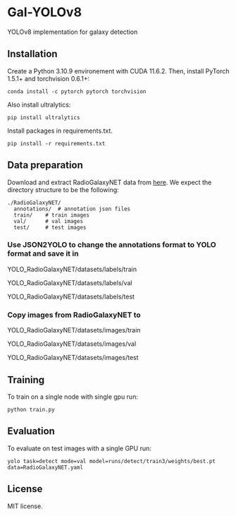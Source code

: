 # Gal-YOLOv8
YOLOv8 implementation for galaxy detection

## Installation
Create a Python 3.10.9 environement with CUDA 11.6.2.
Then, install PyTorch 1.5.1+ and torchvision 0.6.1+:
```
conda install -c pytorch pytorch torchvision
```

Also install ultralytics:
```
pip install ultralytics
```

Install packages in requirements.txt.
```
pip install -r requirements.txt
```

## Data preparation

Download and extract RadioGalaxyNET data from [here](https://data.csiro.au/collection/61068).
We expect the directory structure to be the following:
```
./RadioGalaxyNET/
  annotations/  # annotation json files
  train/    # train images
  val/      # val images
  test/     # test images
```

### Use JSON2YOLO to change the annotations format to YOLO format and save it in 
YOLO_RadioGalaxyNET/datasets/labels/train

YOLO_RadioGalaxyNET/datasets/labels/val

YOLO_RadioGalaxyNET/datasets/labels/test

### Copy images from RadioGalaxyNET to 
YOLO_RadioGalaxyNET/datasets/images/train

YOLO_RadioGalaxyNET/datasets/images/val

YOLO_RadioGalaxyNET/datasets/images/test


## Training

To train on a single node with single gpu run:
```
python train.py
```

## Evaluation
To evaluate on test images with a single GPU run:
```
yolo task=detect mode=val model=runs/detect/train3/weights/best.pt data=RadioGalaxyNET.yaml
```

## License
MIT license.
